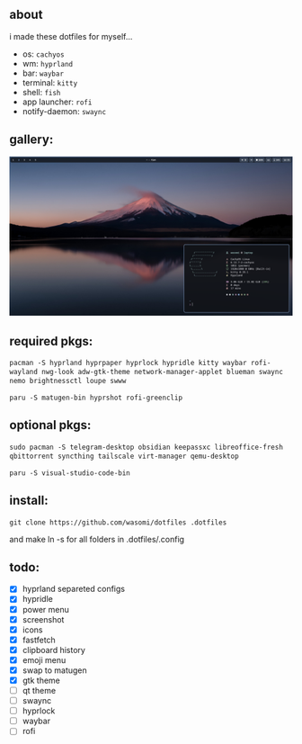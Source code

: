 ## about

i made these dotfiles for myself...

- os: `cachyos`
- wm: `hyprland`
- bar: `waybar`
- terminal: `kitty`
- shell: `fish`
- app launcher: `rofi`
- notify-daemon: `swaync`

## gallery:

![Screenshot](Pictures/Screenshots/image.png)

## required pkgs:

```
pacman -S hyprland hyprpaper hyprlock hypridle kitty waybar rofi-wayland nwg-look adw-gtk-theme network-manager-applet blueman swaync nemo brightnessctl loupe swww
```

```
paru -S matugen-bin hyprshot rofi-greenclip
```

## optional pkgs:

```
sudo pacman -S telegram-desktop obsidian keepassxc libreoffice-fresh qbittorrent syncthing tailscale virt-manager qemu-desktop
```

```
paru -S visual-studio-code-bin
```

## install:

```
git clone https://github.com/wasomi/dotfiles .dotfiles
```
and make ln -s for all folders in .dotfiles/.config

## todo:

- [x] hyprland separeted configs
- [x] hypridle
- [x] power menu
- [x] screenshot
- [x] icons
- [x] fastfetch
- [x] clipboard history
- [x] emoji menu
- [x] swap to matugen
- [x] gtk theme 
- [ ] qt theme
- [ ] swaync
- [ ] hyprlock
- [ ] waybar
- [ ] rofi
